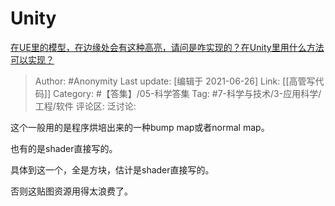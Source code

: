 # Unity
[在UE里的模型，在边缘处会有这种高亮，请问是咋实现的？在Unity里用什么方法可以实现？](https://www.zhihu.com/question/467883161/answer/1962634796)

> Author: #Anonymity
> Last update: [编辑于 2021-06-26]
> Link: [[高管写代码]]
> Category: #【答集】/05-科学答集
> Tag: #7-科学与技术/3-应用科学/工程/软件
> 评论区:
> 泛讨论:

这个一般用的是程序烘培出来的一种bump map或者normal map。

也有的是shader直接写的。

具体到这一个，全是方块，估计是shader直接写的。

否则这贴图资源用得太浪费了。
